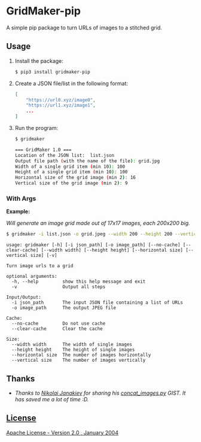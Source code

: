 # GridMaker-pip

A simple pip package to turn URLs of images to a stitched grid.

## Usage

1. Install the package:

    ```bash
    $ pip3 install gridmaker-pip
    ```

2. Create a JSON file/list in the following format:

    ```json
    [
        "https://url0.xyz/image0",
        "https://url1.xyz/image1",
        ...
    ]
    ```

3. Run the program:

    ```bash
    $ gridmaker

    === GridMaker 1.0 ===
    Location of the JSON list:  list.json
    Output file path (with the name of the file): grid.jpg
    Width of a single grid item (min 10): 100
    Height of a single grid item (min 10): 100
    Horizontal size of the grid image (min 2): 16
    Vertical size of the grid image (min 2): 9
    ```

### With Args

**Example:**

*Will generate an image grid made out of 17x17 images, each 200x200 big.*

```bash
$ gridmaker -i list.json -o grid.jpeg --width 200 --height 200 --vertical 17 --horizontal 17 --no-cache -v
```

```
usage: gridmaker [-h] [-i json_path] [-o image_path] [--no-cache] [--clear-cache] [--width width] [--height height] [--horizontal size] [--vertical size] [-v]

Turn image urls to a grid

optional arguments:
  -h, --help         show this help message and exit
  -v                 Output all steps

Input/Output:
  -i json_path       The input JSON file containing a list of URLs
  -o image_path      The output JPEG file

Cache:
  --no-cache         Do not use cache
  --clear-cache      Clear the cache

Size:
  --width width      The width of single images
  --height height    The height of single images
  --horizontal size  The number of images horizontally
  --vertical size    The number of images vertically
```

## Thanks

- *Thanks to [Nikolai Janakiev](https://gist.github.com/njanakiev) for sharing his [concat_images.py](https://gist.github.com/njanakiev/1932e0a450df6d121c05069d5f7d7d6f) GIST. It has saved me a lot of time :D.*

## [License](LICENSE.md)

[Apache License - Version 2.0 , January 2004](http://www.apache.org/licenses/)
